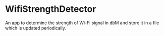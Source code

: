 # WifiStrengthDetector
An app to determine the strength of Wi-Fi signal in dbM and store it in a file which is updated periodically.

